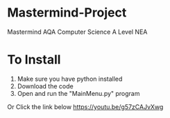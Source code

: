 # Mastermind-Project
Mastermind AQA Computer Science A Level NEA

# To Install
1. Make sure you have python installed
2. Download the code
3. Open and run the "MainMenu.py" program

Or 
Click the link below
https://youtu.be/g57zCAJvXwg
